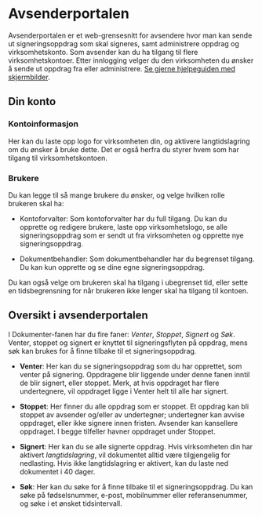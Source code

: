 # Avsenderportalen

Avsenderportalen er et web-grensesnitt for avsendere hvor man kan sende ut signeringsoppdrag som skal signeres, samt administrere oppdrag og virksomhetskonto. Som avsender kan du ha tilgang til flere virksomhetskontoer. Etter innlogging velger du den virksomheten du ønsker å sende ut oppdrag fra eller administrere. [Se gjerne hjelpeguiden med skjermbilder](https://docs.google.com/presentation/d/1VQks9CUNEv3ssuJd_z7ZA0ngEwWwJ_fY22IhvBOQbfs/edit?usp=sharing).

## Din konto

### Kontoinformasjon
Her kan du laste opp logo for virksomheten din, og aktivere langtidslagring om du ønsker å bruke dette. Det er også herfra du styrer hvem som har tilgang til virksomhetskontoen.

### Brukere
Du kan legge til så mange brukere du ønsker, og velge hvilken rolle brukeren skal ha: 

- Kontoforvalter: Som kontoforvalter har du full tilgang. Du kan du opprette og redigere brukere, laste opp virksomhetslogo, se alle signeringsoppdrag som er sendt ut fra virksomheten og opprette nye signeringsoppdrag.

- Dokumentbehandler: Som dokumentbehandler har du begrenset tilgang. Du kan kun opprette og se dine egne signeringsoppdrag.

Du kan også velge om brukeren skal ha tilgang i ubegrenset tid, eller sette en tidsbegrensning for når brukeren ikke lenger skal ha tilgang til kontoen.

## Oversikt i avsenderportalen

I Dokumenter-fanen har du fire faner: *Venter*, *Stoppet*, *Signert* og *Søk*. Venter, stoppet og signert er knyttet til signeringsflyten på oppdrag, mens søk kan brukes for å finne tilbake til et signeringsoppdrag. 

- **Venter**: Her kan du se signeringsoppdrag som du har opprettet, som venter på signering. Oppdragene blir liggende under denne fanen inntil de blir signert, eller stoppet. Merk, at hvis oppdraget har flere undertegnere, vil oppdraget ligge i Venter helt til alle har signert.

- **Stoppet**: Her finner du alle oppdrag som er stoppet. Et oppdrag kan bli stoppet av avsender og/eller av undertegner; undertegner kan avvise oppdraget, eller ikke signere innen fristen. Avsender kan kansellere oppdraget. I begge tilfeller havner oppdraget under Stoppet.

- **Signert**: Her kan du se alle signerte oppdrag. Hvis virksomheten din har aktivert *langtidslagring*, vil dokumentet alltid være tilgjengelig for nedlasting. Hvis ikke langtidslagring er aktivert, kan du laste ned dokumentet i 40 dager.

- **Søk**: Her kan du søke for å finne tilbake til et signeringsoppdrag. Du kan søke på fødselsnummer, e-post, mobilnummer eller referansenummer, og søke i et ønsket tidsintervall.



